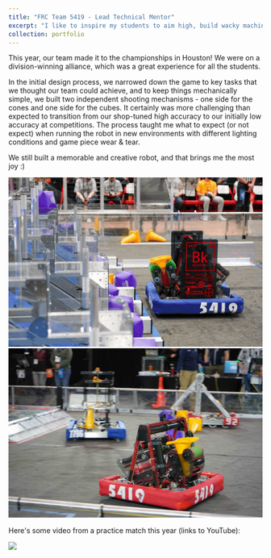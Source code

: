 ```yaml
---
title: "FRC Team 5419 - Lead Technical Mentor"
excerpt: "I like to inspire my students to aim high, build wacky machines, and be good members of society. <br/><img src='/images/coneshoot.gif' width='75%'>"
collection: portfolio
---
```



This year, our team made it to the championships in Houston! We were on a division-winning alliance, which was a great experience for all the students.

In the initial design process, we narrowed down the game to key tasks that we thought our team could achieve, and to keep things mechanically simple, we built two independent shooting mechanisms - one side for the cones and one side for the cubes. It certainly was more challenging than expected to transition from our shop-tuned high accuracy to our initially low accuracy at competitions. The process taught me what to expect (or not expect) when running the robot in new environments with different lighting conditions and game piece wear & tear.

We still built a memorable and creative robot, and that brings me the most joy :)

<img src='/images/coneshoot.gif'>

<center> 
<img src="/images/frc2023_in_motion.jpg"> 
</center>

Here's some video from a practice match this year (links to YouTube):
<!-- [![Practice match video on Youtube]
(https://img.youtube.com/vi/BDefo9QN70M/maxresdefault.jpg)]
(https://www.youtube.com/watch?v=BDefo9QN70M) -->

[<img src="https://img.youtube.com/vi/BDefo9QN70M/maxresdefault.jpg">](https://www.youtube.com/watch?v=BDefo9QN70M)


<!-- [![Test code]
(https://img.youtube.com/vi/JLMbpiywVxQ/maxresdefault.jpg)]
(https://www.youtube.com/watch?v=JLMbpiywVxQ) -->

<!-- This is an item in your portfolio. It can be have images or nice text. If you name the file .md, it will be parsed as markdown. If you name the file .html, it will be parsed as HTML.  -->
